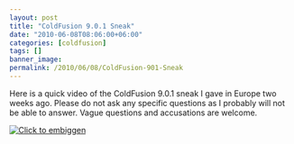 ```yaml
---
layout: post
title: "ColdFusion 9.0.1 Sneak"
date: "2010-06-08T08:06:00+06:00"
categories: [coldfusion]
tags: []
banner_image: 
permalink: /2010/06/08/ColdFusion-901-Sneak
---
```


Here is a quick video of the ColdFusion 9.0.1 sneak I gave in Europe two weeks ago. Please do not ask any specific questions as I probably will not be able to answer. Vague questions and accusations are welcome.
<p/>
<!--more-->
<a href="http://www.raymondcamden.com/images/s3demo.swf"><img src="https://static.raymondcamden.com/images/cfjedi/Screen shot 2010-06-08 at 6.55.38 AM.png" title="Click to embiggen" border="0" /></a>